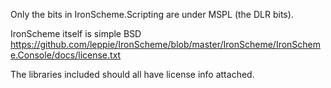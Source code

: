 Only the bits in IronScheme.Scripting are under MSPL (the DLR bits).

IronScheme itself is simple BSD https://github.com/leppie/IronScheme/blob/master/IronScheme/IronScheme.Console/docs/license.txt

The libraries included should all have license info attached.
